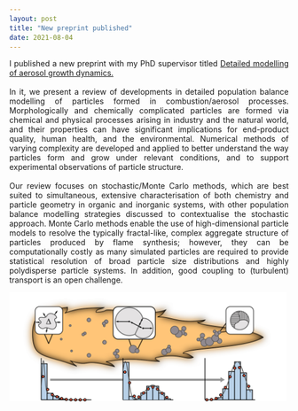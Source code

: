 ```yaml
---
layout: post
title: "New preprint published"
date: 2021-08-04
---
```


<p align="justify">
  I published a new preprint with my PhD supervisor titled  
  <a href="https://como.ceb.cam.ac.uk/preprints/278/">
  Detailed modelling of aerosol growth dynamics. 
  </a>
  <br/>
  <br/>
  In it, we present a review of developments in detailed population balance modelling of particles formed in combustion/aerosol processes. 
  Morphologically and chemically complicated particles are formed via chemical and physical processes arising in industry and the natural world, 
  and their properties can have significant implications for end-product quality, human health, and the environmental. 
  Numerical methods of varying complexity are developed and applied to better understand the way particles form and grow under relevant conditions, 
  and to support experimental observations of particle structure. 
  <br/>
  <br/>
  Our review focuses on stochastic/Monte Carlo methods, which are best suited to simultaneous, extensive characterisation of both chemistry and particle geometry 
  in organic and inorganic systems, with other population balance modelling strategies discussed to contextualise the stochastic approach. 
  Monte Carlo methods enable the use of high-dimensional particle models to resolve the typically fractal-like, 
  complex aggregate structure of particles produced by flame synthesis; however, they can be computationally costly as many simulated particles are 
  required to provide statistical resolution of broad particle size distributions and highly polydisperse particle systems. 
  In addition, good coupling to (turbulent) transport is an open challenge.
</p>

<img src="/images/review_TOC.png" width="500"/>

<p>
  <br/>
  <br/>
</p>

